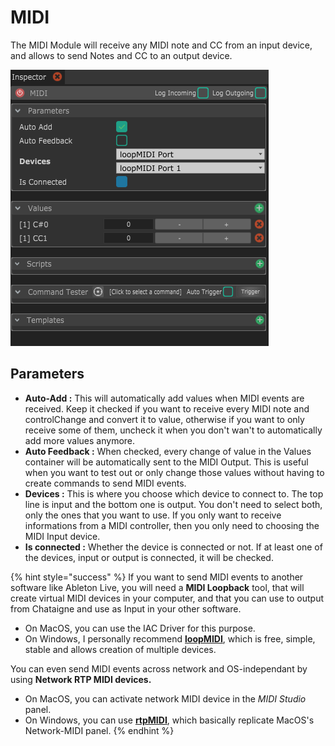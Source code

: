 # MIDI

The MIDI Module will receive any MIDI note and CC from an input device, and allows to send Notes and CC to an output device.

![](../../.gitbook/assets/midi.png)

## Parameters

* **Auto-Add :** This will automatically add values when MIDI events are received. Keep it checked if you want to receive every MIDI note and controlChange and convert it to value, otherwise if you want to only receive some of them, uncheck it when you don't wan't to automatically add more values anymore. 
* **Auto Feedback :** When checked, every change of value in the Values container will be automatically sent to the MIDI Output. This is useful when you want to test out or only change those values without having to create commands to send MIDI events. 
* **Devices :** This is where you choose which device to connect to. The top line is input and the bottom one is output. You don't need to select both, only the ones that you want to use. If you only want to receive informations from a MIDI controller, then you only need to choosing the MIDI Input device. 
* **Is connected :** Whether the device is connected or not. If at least one of the devices, input or output is connected, it will be checked.

{% hint style="success" %}
If you want to send MIDI events to another software like Ableton Live, you will need a **MIDI Loopback** tool, that will create virtual MIDI devices in your computer, and that you can use to output from Chataigne and use as Input in your other software.

* On MacOS, you can use the IAC Driver for this purpose.
* On Windows, I personally recommend [**loopMIDI**](https://www.tobias-erichsen.de/software/loopmidi.html), which is free, simple, stable and allows creation of multiple devices.

You can even send MIDI events across network and OS-independant by using **Network RTP MIDI devices.**

* On MacOS, you can activate network MIDI device in the _MIDI Studio_ panel.
* On Windows, you can use [**rtpMIDI**](http://www.tobias-erichsen.de/software/rtpmidi.html), which basically replicate MacOS's Network-MIDI panel.
{% endhint %}







